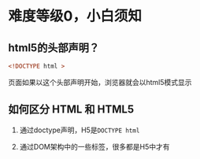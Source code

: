 # 难度等级0，小白须知

## html5的头部声明？

```html
<!DOCTYPE html >
```

页面如果以这个头部声明开始，浏览器就会以html5模式显示

## 如何区分 HTML 和 HTML5

1. 通过doctype声明，H5是`DOCTYPE html`

2. 通过DOM架构中的一些标签，很多都是H5中才有